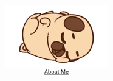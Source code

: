 <p align="center">
  <a href="https://devwithpug.github.io/about/">
    <img src="./assets/pug.gif"/>
  </a>
  <br>
  <a href="https://devwithpug.github.io/about/">About Me</a>
</p>
